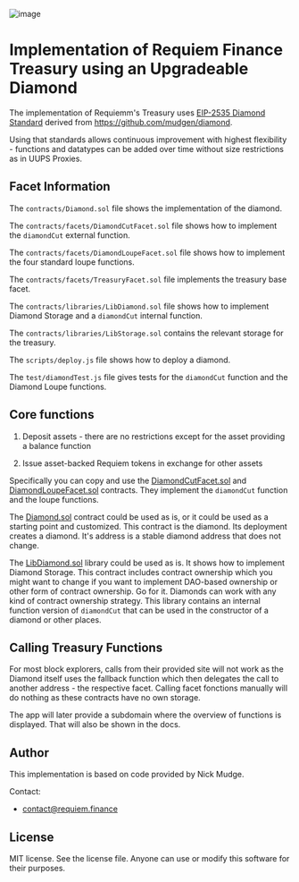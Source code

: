 ![image](https://requiem-finance.s3.eu-west-2.amazonaws.com/logos/requiem/requiem-finance-column.svg)

# Implementation of Requiem Finance Treasury using an Upgradeable Diamond

The implementation of Requiemm's Treasury uses [EIP-2535 Diamond Standard](https://github.com/ethereum/EIPs/issues/2535) derived from https://github.com/mudgen/diamond. 

Using that standards allows continuous improvement with highest flexibility - functions and datatypes can be added over time without size restrictions as in UUPS Proxies.

## Facet Information

The `contracts/Diamond.sol` file shows the implementation of the diamond.

The `contracts/facets/DiamondCutFacet.sol` file shows how to implement the `diamondCut` external function.

The `contracts/facets/DiamondLoupeFacet.sol` file shows how to implement the four standard loupe functions.

The `contracts/facets/TreasuryFacet.sol` file implements the treasury base facet.

The `contracts/libraries/LibDiamond.sol` file shows how to implement Diamond Storage and a `diamondCut` internal function.

The `contracts/libraries/LibStorage.sol` contains the relevant storage for the treasury.

The `scripts/deploy.js` file shows how to deploy a diamond.

The `test/diamondTest.js` file gives tests for the `diamondCut` function and the Diamond Loupe functions.

## Core functions

1. Deposit assets - there are no restrictions except for the asset providing a balance function

2. Issue asset-backed Requiem tokens in exchange for other assets


Specifically you can copy and use the [DiamondCutFacet.sol](./contracts/facets/DiamondCutFacet.sol) and [DiamondLoupeFacet.sol](./contracts/facets/DiamondLoupeFacet.sol) contracts. They implement the `diamondCut` function and the loupe functions.

The [Diamond.sol](./contracts/Diamond.sol) contract could be used as is, or it could be used as a starting point and customized. This contract is the diamond. Its deployment creates a diamond. It's address is a stable diamond address that does not change.

The [LibDiamond.sol](./contracts/libraries/LibDiamond.sol) library could be used as is. It shows how to implement Diamond Storage. This contract includes contract ownership which you might want to change if you want to implement DAO-based ownership or other form of contract ownership. Go for it. Diamonds can work with any kind of contract ownership strategy. This library contains an internal function version of `diamondCut` that can be used in the constructor of a diamond or other places.

## Calling Treasury Functions

For most block explorers, calls from their provided site will not work as the Diamond itself uses the fallback function which then delegates the call to another address - the respective facet. Calling facet fonctions manually will do nothing as these contracts have no own storage.

The app will later provide a subdomain where the overview of functions is displayed. That will also be shown in the docs.


## Author

This implementation is based on code provided by Nick Mudge.

Contact:

- contact@requiem.finance

## License

MIT license. See the license file.
Anyone can use or modify this software for their purposes.

